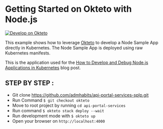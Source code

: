 # Getting Started on Okteto with Node.js

[![Develop on Okteto](https://okteto.com/develop-okteto.svg)](https://cloud.okteto.com/deploy?repository=https://github.com/okteto/node-getting-started)

This example shows how to leverage [Okteto](https://github.com/okteto/okteto) to develop a Node Sample App directly in Kubernetes. The Node Sample App is deployed using raw Kubernetes manifests.

This is the application used for the [How to Develop and Debug Node.js Applications in Kubernetes](https://okteto.com/blog/how-to-develop-node-apps-in-kubernetes/) blog post.

## STEP BY STEP :

- Git clone https://github.com/admhabits/api-portal-services-splp.git
- Run Command `$ git checkout okteto`
- Move to root project by running `cd api-portal-services`
- Run command `$ okteto stack deploy --wait`
- Run development mode with `$ okteto up`
- Open your browser on `http://localhost:4000`
